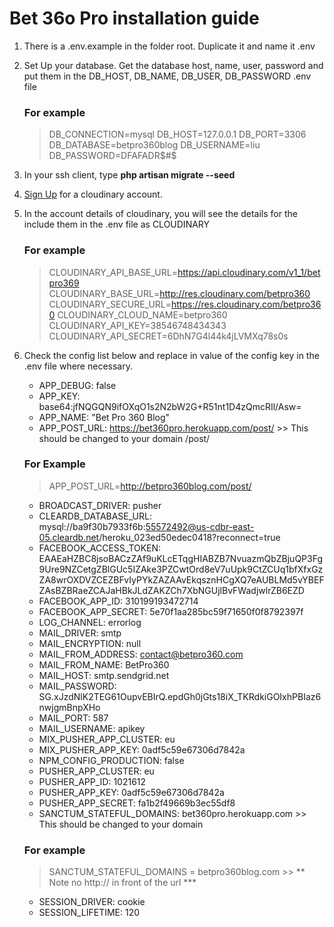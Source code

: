 # Bet 36o Pro installation guide

1. There is a .env.example in the folder root. Duplicate it and name it .env
2. Set Up your database. Get the database host, name, user, password and put them in the DB_HOST, DB_NAME, DB_USER, DB_PASSWORD .env file
    ### For example
    > DB_CONNECTION=mysql
    > DB_HOST=127.0.0.1
    > DB_PORT=3306
    > DB_DATABASE=betpro360blog
    > DB_USERNAME=liu
    > DB_PASSWORD=DFAFADR$#$

3. In your ssh client, type **php artisan migrate --seed**
4. [Sign Up](https://cloudinary.com/users/register/free) for a cloudinary account.
5. In the account details of cloudinary, you will see the details for the include them in the .env file as CLOUDINARY
    ### For example
    > CLOUDINARY_API_BASE_URL=https://api.cloudinary.com/v1_1/betpro369
    > CLOUDINARY_BASE_URL=http://res.cloudinary.com/betpro360
    > CLOUDINARY_SECURE_URL=https://res.cloudinary.com/betpro360
    > CLOUDINARY_CLOUD_NAME=betpro360
    > CLOUDINARY_API_KEY=38546748434343
    > CLOUDINARY_API_SECRET=6DhN7G4l44k4jLVMXq78s0s

6. Check the config list below and replace in value of the config key in the .env file where necessary.

    - APP_DEBUG:                false
    - APP_KEY:                  base64:jfNQGQN9ifOXqO1s2N2bW2G+R51nt1D4zQmcRIl/Asw=
    - APP_NAME:                 "Bet Pro 360 Blog"
    - APP_POST_URL:             https://bet360pro.herokuapp.com/post/ >> This should be changed to your domain /post/

    ### For Example
    > APP_POST_URL=http://betpro360blog.com/post/

    - BROADCAST_DRIVER:         pusher
    - CLEARDB_DATABASE_URL:     mysql://ba9f30b7933f6b:55572492@us-cdbr-east-05.cleardb.net/heroku_023ed50edec0418?reconnect=true
    - FACEBOOK_ACCESS_TOKEN:    EAAEaHZBC8jsoBACzZAf9uKLcETqgHIABZB7NvuazmQbZBjuQP3Fg9Ure9NZCetgZBlGUc5IZAke3PZCwtOrd8eV7uUpk9CtZCUq1bfXfxGzZA8wrOXDVZCEZBFvIyPYkZAZAAvEkqsznHCgXQ7eAUBLMd5vYBEFZAsBZBRaeZCAJaHBkJLdZAKZCh7XbNGUjlBvFWadjwlrZB6EZD
    - FACEBOOK_APP_ID:          310199193472714
    - FACEBOOK_APP_SECRET:      5e70f1aa285bc59f71650f0f8792397f
    - LOG_CHANNEL:              errorlog
    - MAIL_DRIVER:              smtp
    - MAIL_ENCRYPTION:          null
    - MAIL_FROM_ADDRESS:        contact@betpro360.com
    - MAIL_FROM_NAME:           BetPro360
    - MAIL_HOST:                smtp.sendgrid.net
    - MAIL_PASSWORD:            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
    - MAIL_PORT:                587
    - MAIL_USERNAME:            apikey
    - MIX_PUSHER_APP_CLUSTER:   eu
    - MIX_PUSHER_APP_KEY:       0adf5c59e67306d7842a
    - NPM_CONFIG_PRODUCTION:    false
    - PUSHER_APP_CLUSTER:       eu
    - PUSHER_APP_ID:            1021612
    - PUSHER_APP_KEY:           0adf5c59e67306d7842a
    - PUSHER_APP_SECRET:        fa1b2f49669b3ec55df8
    - SANCTUM_STATEFUL_DOMAINS: bet360pro.herokuapp.com >> This should be changed to your domain
    ### For example
    > SANCTUM_STATEFUL_DOMAINS = betpro360blog.com >> ** Note no http:// in front of the url ***
    - SESSION_DRIVER:           cookie
    - SESSION_LIFETIME:         120
